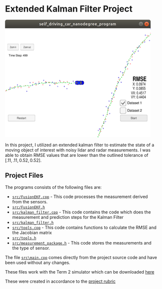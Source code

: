 # Extended Kalman Filter Project

<img src="FinalImage.png" width="480" alt="Final Image" />

In this project, I utilized an extended kalman filter to estimate the state of a moving object of interest with noisy lidar and radar measurements. I was able to obtain RMSE values that are lower than the outlined tolerance of $[.11, .11, 0.52, 0.52]$. 

## Project Files

The programs consists of the following files are:
* [`src/FusionEKF.cpp`](https://github.com/iammsg/Project4/blob/master/src/FusionEKF.cpp) - This code processes the measurement derived from the sensors. 
* [`src/FusionEKF.h`](https://github.com/iammsg/Project4/blob/master/src/FusionEKF.h)
* [`src/kalman_filter.cpp`](https://github.com/iammsg/Project4/blob/master/src/kalman_filter.cpp) - This code contains the code which does the measurement and prediction steps for the Kalman Filter
* [`src/kalman_filter.h`](https://github.com/iammsg/Project4/blob/master/src/kalman_filter.h)
* [`src/tools.cpp`](https://github.com/iammsg/Project4/blob/master/src/tools.cpp) - This code contains functions to calculate the RMSE and the Jacobian matrix
* [`src/tools.h`](https://github.com/iammsg/Project4/blob/master/src/tools.h)
* [`src/measurement_package.h`](https://github.com/iammsg/Project4/blob/master/src/measurement_package.h) - This code stores the measurements and the type of sensor.

The file [`src\main.cpp`](https://github.com/iammsg/Project4/blob/master/src/main.cpp) comes directly from the project source code and have been used without any changes. 

These files work with the Term 2 simulator which can be downloaded [here](https://github.com/udacity/self-driving-car-sim/releases)

These were created in accordance to the [project rubric](https://review.udacity.com/#!/rubrics/1962/view)
